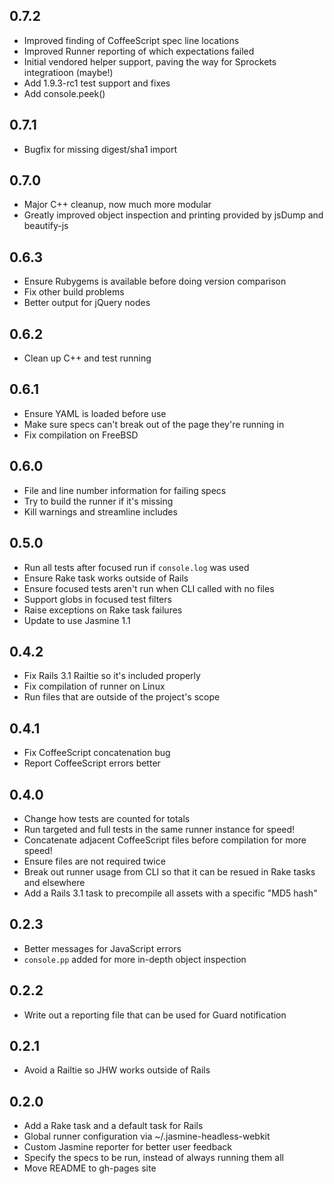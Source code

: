 ## 0.7.2

* Improved finding of CoffeeScript spec line locations
* Improved Runner reporting of which expectations failed
* Initial vendored helper support, paving the way for Sprockets integratioon (maybe!)
* Add 1.9.3-rc1 test support and fixes
* Add console.peek()

## 0.7.1

* Bugfix for missing digest/sha1 import

## 0.7.0

* Major C++ cleanup, now much more modular
* Greatly improved object inspection and printing provided by jsDump and beautify-js

## 0.6.3

* Ensure Rubygems is available before doing version comparison
* Fix other build problems
* Better output for jQuery nodes

## 0.6.2

* Clean up C++ and test running

## 0.6.1

* Ensure YAML is loaded before use
* Make sure specs can't break out of the page they're running in
* Fix compilation on FreeBSD

## 0.6.0

* File and line number information for failing specs
* Try to build the runner if it's missing
* Kill warnings and streamline includes

## 0.5.0

* Run all tests after focused run if `console.log` was used
* Ensure Rake task works outside of Rails
* Ensure focused tests aren't run when CLI called with no files
* Support globs in focused test filters
* Raise exceptions on Rake task failures
* Update to use Jasmine 1.1

## 0.4.2

* Fix Rails 3.1 Railtie so it's included properly
* Fix compilation of runner on Linux
* Run files that are outside of the project's scope

## 0.4.1

* Fix CoffeeScript concatenation bug
* Report CoffeeScript errors better

## 0.4.0

* Change how tests are counted for totals
* Run targeted and full tests in the same runner instance for speed!
* Concatenate adjacent CoffeeScript files before compilation for more speed!
* Ensure files are not required twice
* Break out runner usage from CLI so that it can be resued in Rake tasks and elsewhere
* Add a Rails 3.1 task to precompile all assets with a specific "MD5 hash"

## 0.2.3

* Better messages for JavaScript errors
* `console.pp` added for more in-depth object inspection

## 0.2.2

* Write out a reporting file that can be used for Guard notification

## 0.2.1

* Avoid a Railtie so JHW works outside of Rails

## 0.2.0

* Add a Rake task and a default task for Rails
* Global runner configuration via ~/.jasmine-headless-webkit
* Custom Jasmine reporter for better user feedback
* Specify the specs to be run, instead of always running them all
* Move README to gh-pages site


